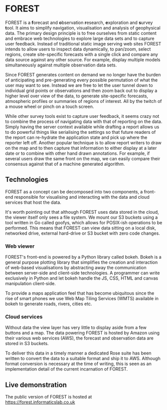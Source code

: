 
# FOREST

FOREST is a **f**orecast and **o**bservation **r**esearch, **e**xploration and **s**urvey **t**ool.
It aims to simplify navigation, visualisation and analysis of geophysical data. The
primary design principle is to free ourselves from static content and embrace web
technologies to explore large data sets and to capture user feedback. Instead of
traditional static image serving web sites FOREST intends to allow users to inspect data
dynamically, to pan/zoom, select regions, create site-specific forecasts with a single click and compare any data source against any other source. For example, display multiple models simultaneously against multiple observation data sets. 

Since FOREST generates content on demand we no longer have the burden of anticipating and pre-generating every possible
permutation of what the user may want to see. Instead we are free to let the user tunnel
down to individual grid points or observations and then zoom back out to display a higher level over view
of the data, to generate site-specific forecasts, atmospheric profiles or summaries of regions of interest. All by the twitch of a mouse wheel or pinch on a touch screen.

While other survey tools exist to capture user feedback, it seems crazy not to combine
the process of navigating data with that of reporting on the data. Simply having the server context
available while drafting a report allows us to do powerful things like serialising the settings
so that future readers of the report can re-hydrate the application state and pick up where the reporter left off. Another popular technique is to allow report writers to draw on the map and to then capture that
information to either display at a later date or to combine with other hand drawn annotations. For example, if
several users draw the same front on the map, we can easily compare their consensus against that of a machine
generated algorithm.

## Technologies

FOREST as a concept can be decomposed into two components, a front-end
responsible for visualising and interacting with the data and cloud services
that host the data. 

It's worth pointing out that although FOREST uses data stored in the cloud, the
viewer itself only sees a file system. We mount our S3 buckets using a tool
written in Go called goofys, which allows for POSIX-ish operations to be
performed. This means that FOREST can view data sitting on a local disk,
networked drive, external hard-drive or S3 bucket with zero code changes.

### Web viewer

FOREST's front-end is powered by a Python library called bokeh. Bokeh is a
general purpose plotting library that simplifies the creation and interaction
of web-based visualisations by abstracting away the communication between
server-side and client-side technologies. A programmer can write exclusively
in Python and let bokeh handle the JS, CSS, HTML and canvas manipulation
client-side.

To provide a maps application feel that has become ubiquitous since the rise
of smart phones we use Web Map Tiling Services (WMTS) available in bokeh to
generate roads, rivers, cities etc.

### Cloud services

Without data the view layer has very little to display aside from a few buttons and a map.
The data powering FOREST is hosted by Amazon using their various web services (AWS), the forecast and
observation data are stored in S3 buckets.

To deliver this data in a timely manner a dedicated Rose suite has been written
to convert the data to a suitable format and ship it to AWS. Although format
conversion is necessary at the time of writing, this is seen as an
implementation detail of the current incarnation of FOREST.

## Live demonstration

The public version of FOREST is hosted at https://forest.informaticslab.co.uk

